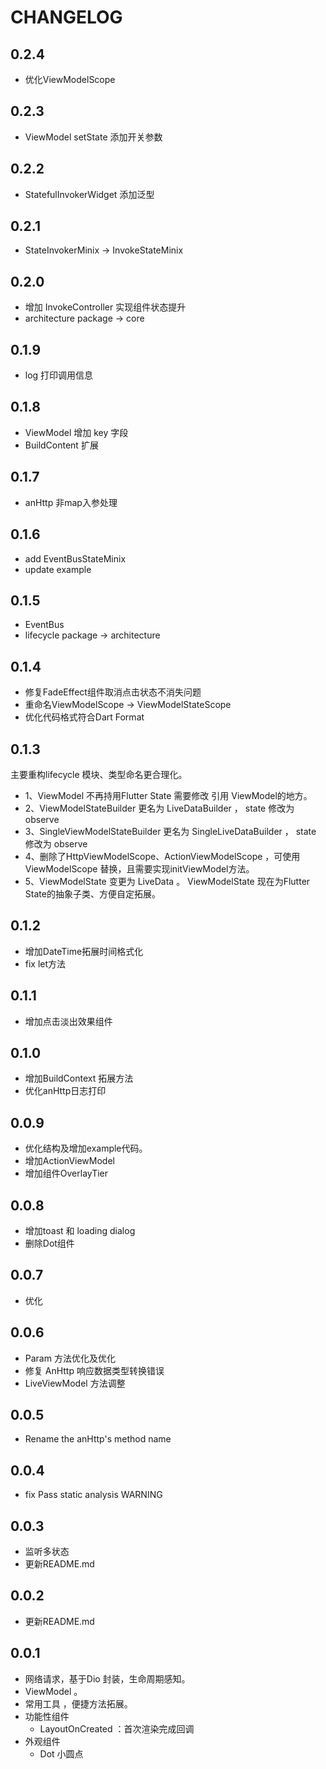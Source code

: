 # CHANGELOG

## 0.2.4

- 优化ViewModelScope

## 0.2.3

- ViewModel setState 添加开关参数

## 0.2.2

- StatefulInvokerWidget 添加泛型

## 0.2.1

- StateInvokerMinix -> InvokeStateMinix

## 0.2.0

- 增加 InvokeController 实现组件状态提升
- architecture package -> core

## 0.1.9

- log 打印调用信息

## 0.1.8

- ViewModel 增加 key 字段
- BuildContent 扩展

## 0.1.7

- anHttp 非map入参处理

## 0.1.6

- add EventBusStateMinix
- update example

## 0.1.5

- EventBus
- lifecycle package -> architecture

## 0.1.4

- 修复FadeEffect组件取消点击状态不消失问题
- 重命名ViewModelScope -> ViewModelStateScope
- 优化代码格式符合Dart Format

## 0.1.3

主要重构lifecycle 模块、类型命名更合理化。

- 1、ViewModel 不再持用Flutter State 需要修改 引用 ViewModel的地方。
- 2、ViewModelStateBuilder 更名为 LiveDataBuilder ， state 修改为 observe
- 3、SingleViewModelStateBuilder 更名为 SingleLiveDataBuilder ， state 修改为 observe
- 4、删除了HttpViewModelScope、ActionViewModelScope ，可使用ViewModelScope 替换，且需要实现initViewModel方法。
- 5、ViewModelState 变更为 LiveData 。 ViewModelState 现在为Flutter State的抽象子类、方便自定拓展。

## 0.1.2

- 增加DateTime拓展时间格式化
- fix let方法

## 0.1.1

- 增加点击淡出效果组件

## 0.1.0

- 增加BuildContext 拓展方法
- 优化anHttp日志打印

## 0.0.9

- 优化结构及增加example代码。
- 增加ActionViewModel
- 增加组件OverlayTier

## 0.0.8

- 增加toast 和 loading dialog
- 删除Dot组件

## 0.0.7

- 优化

## 0.0.6

- Param 方法优化及优化
- 修复 AnHttp 响应数据类型转换错误
- LiveViewModel 方法调整

## 0.0.5

- Rename the anHttp's method name

## 0.0.4

- fix Pass static analysis WARNING

## 0.0.3

- 监听多状态
- 更新README.md

## 0.0.2

- 更新README.md

## 0.0.1

- 网络请求，基于Dio 封装，生命周期感知。
- ViewModel 。
- 常用工具 ，便捷方法拓展。
- 功能性组件
    - LayoutOnCreated ：首次渲染完成回调
- 外观组件
    - Dot 小圆点

